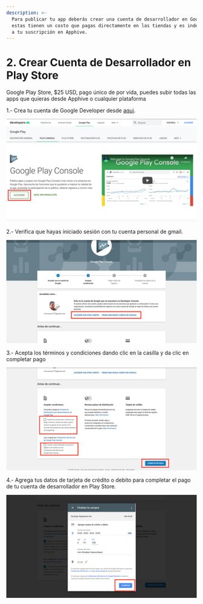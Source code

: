 ```yaml
---
description: >-
  Para publicar tu app deberás crear una cuenta de desarrollador en Google Play,
  estas tienen un costo que pagas directamente en las tiendas y es independiente
  a tu suscripción en Apphive.
---
```


# 2. Crear Cuenta de Desarrollador en Play Store

Google Play Store, $25 USD, pago único de por vida, puedes subir todas las apps que quieras desde Apphive o cualquier plataforma

  
1.- Crea tu cuenta de Google Developer desde [aqui](https://developer.android.com/distribute/console).  

![](../../.gitbook/assets/captura-de-pantalla-2020-08-11-a-la-s-14.06.17.png)

  
2.- Verifica que hayas iniciado sesión con tu cuenta personal de gmail.

![](../../.gitbook/assets/captura-de-pantalla-2020-08-11-a-la-s-14.06.42.png)

  
  
3.- Acepta los términos y condiciones dando clic en la casilla y da clic en completar pago

![](../../.gitbook/assets/captura-de-pantalla-2020-08-11-a-la-s-14.11.50.png)

  
4.- Agrega tus datos de tarjeta de crédito o debito para completar el pago de tu cuenta de desarrollador en Play Store.

![](../../.gitbook/assets/captura-de-pantalla-2020-08-11-a-la-s-14.15.32.png)

